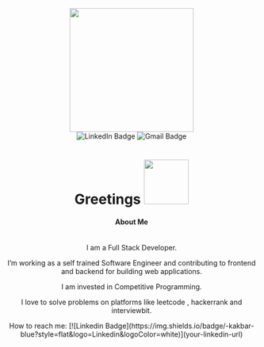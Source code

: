 <div id="header" align="center">
  <img src="https://media.giphy.com/media/gjrYDwbjnK8x36xZIO/giphy.gif" width="250"/>
</div>
<div id="badges" align="center">
  <img src="https://img.shields.io/badge/LinkedIn-blue?style=for-the-badge&logo=linkedin&logoColor=white" alt="LinkedIn Badge"/>
  <img src="https://img.shields.io/badge/Gmail-red?style=for-the-badge&logo=Gmail&logoColor=white" alt="Gmail Badge"/>
</div>
<div id="badges" align="center">
  <img src="https://komarev.com/ghpvc/?username=shivangdatta&style=flat-square&color=green" alt=""/>
</div>
<div align="center">
  <h1>Greetings
  <img src="https://media.giphy.com/media/v1.Y2lkPTc5MGI3NjExMmZvZHR1bGx0eGRxYXMzZmdueDlrd3pobHh6bXczYXdwbmF6NHFjciZlcD12MV9pbnRlcm5hbF9naWZfYnlfaWQmY3Q9Zw/Wj7lNjMNDxSmc/giphy.gif" width="90px">
  </h1>
  <h4> About Me</h4>
  <br>
  I am a Full Stack Developer.
    <p>
    I’m working as a self trained Software Engineer and contributing to frontend and backend for building web applications.
    <p>
    I am invested in Competitive Programming.
    <p>
    I love to solve problems on platforms like leetcode , hackerrank and interviewbit.
    <p>
    How to reach me: [![Linkedin Badge](https://img.shields.io/badge/-kakbar-blue?style=flat&logo=Linkedin&logoColor=white)](your-linkedin-url)

</div>
